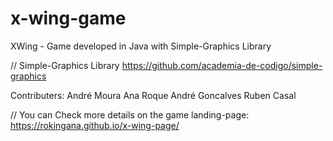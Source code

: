 # x-wing-game
XWing - Game developed in Java with Simple-Graphics Library

// Simple-Graphics Library https://github.com/academia-de-codigo/simple-graphics

Contributers:
André Moura
Ana Roque
André Goncalves
Ruben Casal

// You can Check more details on the game landing-page:
https://rokingana.github.io/x-wing-page/
